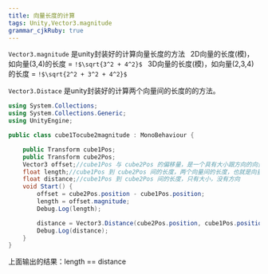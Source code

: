 ```yaml
---
title: 向量长度的计算
tags: Unity,Vector3.magnitude
grammar_cjkRuby: true
---
```

`Vector3.magnitude` 是unity封装好的计算向量长度的方法
 &ensp;2D向量的长度(模)，如向量(3,4)的长度 = `!$\sqrt{3^2 + 4^2}$`
 &ensp;3D向量的长度(模)，如向量(2,3,4)的长度 = `!$\sqrt{2^2 + 3^2 + 4^2}$`
 
`Vector3.Distace` 是unity封装好的计算两个向量间的长度的的方法。
```csharp
using System.Collections;
using System.Collections.Generic;
using UnityEngine;

public class cube1Tocube2magnitude : MonoBehaviour {

    public Transform cube1Pos;
    public Transform cube2Pos;
    Vector3 offset;//cube1Pos 与 cube2Pos 的偏移量，是一个具有大小跟方向的向量
    float length;//cube1Pos 到 cube2Pos 间的长度，两个向量间的长度，也就是向量 offset的模
    float distance;//cube1Pos 到 cube2Pos 间的长度，只有大小，没有方向
    void Start() {
        offset = cube2Pos.position - cube1Pos.position;
        length = offset.magnitude;
        Debug.Log(length);

        distance = Vector3.Distance(cube2Pos.position, cube1Pos.position);//返回值是一个float类型的值，两个向量间的长度
        Debug.Log(distance);
    }
}
```
上面输出的结果：length == distance